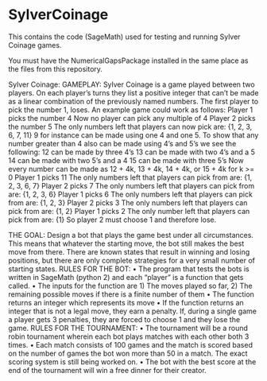 # SylverCoinage
This contains the code (SageMath) used for testing and running Sylver Coinage games. 

You must have the NumericalGapsPackage installed in the same place as the files from this repository. 

Sylver Coinage:
GAMEPLAY:
Sylver Coinage is a game played between two players. On each player’s turns they list a positive integer that can’t be made as a linear combination of the previously named numbers. The first player to pick the number 1, loses. An example game could work as follows:
Player 1 picks the number 4
	Now no player can pick any multiple of 4
Player 2 picks the number 5
	The only numbers left that players can now pick are: {1, 2, 3, 6, 7, 11}
	9 for instance can be made using one 4 and one 5. 
To show that any number greater than 4 also can be made using 4’s and 5’s we see the following:
	12 can be made by three 4’s
	13 can be made with two 4’s and a 5
	14 can be made with two 5’s and a 4
	15 can be made with three 5’s
	Now every number can be made as 12 + 4k, 13 + 4k, 14 + 4k, or 15 + 4k for k >= 0
Player 1 picks 11
	The only numbers left that players can pick from are: {1, 2, 3, 6, 7}
Player 2 picks 7
	The only numbers left that players can pick from are: {1, 2, 3, 6}
Player 1 picks 6
	The only numbers left that players can pick from are: {1, 2, 3}
Player 2 picks 3
	The only numbers left that players can pick from are: {1, 2}
Player 1 picks 2
	The only number left that players can pick from are: {1}
So player 2 must choose 1 and therefore lose. 


THE GOAL:
Design a bot that plays the game best under all circumstances. This means that whatever the starting move, the bot still makes the best move from there. There are known states that result in winning and losing positions, but there are only complete strategies for a very small number of starting states. 
RULES FOR THE BOT:
•	The program that tests the bots is written in SageMath (python 2) and each “player” is a function that gets called. 
•	The inputs for the function are 1) The moves played so far, 2) The remaining possible moves if there is a finite number of them
•	The function returns an integer which represents its move
•	If the function returns an integer that is not a legal move, they earn a penalty. If, during a single game a player gets 3 penalties, they are forced to choose 1 and they lose the game. 
RULES FOR THE TOURNAMENT:
•	The tournament will be a round robin tournament wherein each bot plays matches with each other both 3 times.
•	Each match consists of 100 games and the match is scored based on the number of games the bot won more than 50 in a match. The exact scoring system is still being worked on.
•	The bot with the best score at the end of the tournament will win a free dinner for their creator.  
